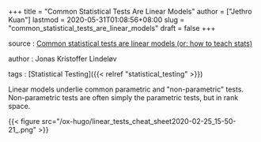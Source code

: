 +++
title = "Common Statistical Tests Are Linear Models"
author = ["Jethro Kuan"]
lastmod = 2020-05-31T01:08:56+08:00
slug = "common_statistical_tests_are_linear_models"
draft = false
+++

source
: [Common statistical tests are linear models (or: how to
teach stats)](https://lindeloev.github.io/tests-as-linear/)

author
: Jonas Kristoffer Lindeløv

tags
: [Statistical Testing]({{< relref "statistical_testing" >}})

Linear models underlie common parametric and "non-parametric" tests.
Non-parametric tests are often simply the parametric tests, but in
rank space.

{{< figure src="/ox-hugo/linear_tests_cheat_sheet2020-02-25_15-50-21_.png" >}}

